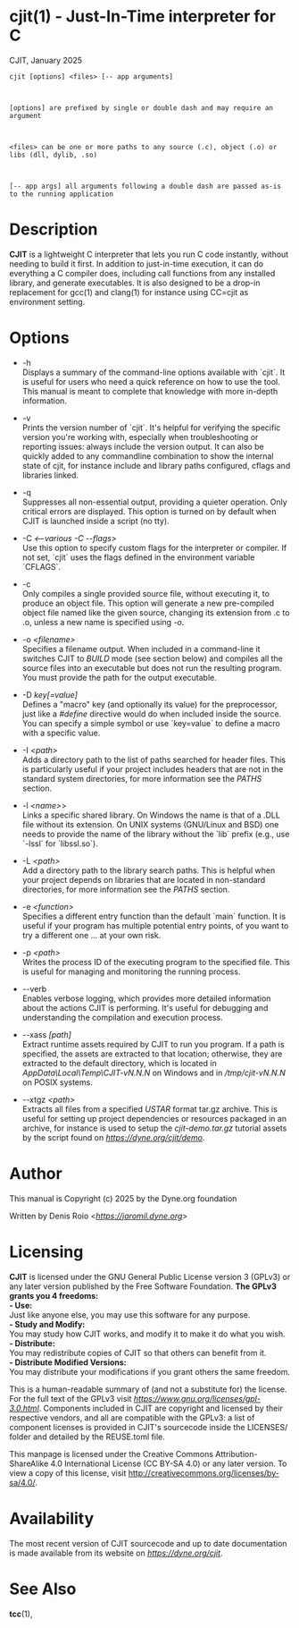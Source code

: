 # cjit(1) - Just-In-Time interpreter for C

CJIT, January 2025

<pre><code>cjit [options] &lt;files&gt; [-- app arguments]
</synopsisFormatted>

<synopsisFormatted>
[options] are prefixed by single or double dash and may require an argument
</synopsisFormatted>

<synopsisFormatted>
&lt;files&gt; can be one or more paths to any source (.c), object (.o) or libs (dll, dylib, .so)
</synopsisFormatted>

<synopsisFormatted>
[-- app args] all arguments following a double dash are passed as-is to the running application</code></pre>


<a name="description"></a>

# Description

**CJIT**
is a lightweight C interpreter that lets you run C code
instantly, without needing to build it first. In addition to
just-in-time execution, it can do everything a C compiler does,
including call functions from any installed library, and generate
executables. It is also designed to be a drop-in replacement for gcc(1)
and clang(1) for instance using CC=cjit as environment setting.


<a name="options"></a>

# Options



* -h  
  Displays a summary of the command-line options available with \`cjit\`. It is useful for users who need a quick reference on how to use the tool. This manual is meant to complete that knowledge with more in-depth information.
  
* -v  
  Prints the version number of \`cjit\`. It's helpful for verifying the specific version you're working with, especially when troubleshooting or reporting issues: always include the version output. It can also be quickly added to any commandline combination to show the internal state of cjit, for instance include and library paths configured, cflags and libraries linked.
  
* -q  
  Suppresses all non-essential output, providing a quieter operation. Only critical errors are displayed. This option is turned on by default when CJIT is launched inside a script (no tty).
  
* -C _&lt;--various -C --flags&gt;_  
  Use this option to specify custom flags for the interpreter or compiler. If not set, \`cjit\` uses the flags defined in the environment variable \`CFLAGS\`.
  
* -c  
  Only compiles a single provided source file, without executing it, to produce an object file. This option will generate a new pre-compiled object file named like the given source, changing its extension from .c to .o, unless a new name is specified using _-o_.
  
* -o _&lt;filename&gt;_  
  Specifies a filename output. When included in a command-line it switches CJIT to _BUILD_ mode (see section below) and compiles all the source files into an executable but does not run the resulting program. You must provide the path for the output executable.
  
* -D _key[=value]_  
  Defines a "macro" key (and optionally its value) for the preprocessor, just like a _#define_ directive would do when included inside the source. You can specify a simple symbol or use \`key=value\` to define a macro with a specific value.
  
* -I _&lt;path&gt;_  
  Adds a directory path to the list of paths searched for header files. This is particularly useful if your project includes headers that are not in the standard system directories, for more information see the _PATHS_ section.
  
* -l _&lt;name&gt;_&gt;  
  Links a specific shared library. On Windows the name is that of a .DLL file without its extension. On UNIX systems (GNU/Linux and BSD) one needs to provide the name of the library without the \`lib\` prefix (e.g., use \`-lssl\` for \`libssl.so\`).
  
* -L _&lt;path&gt;_  
  Add a directory path to the library search paths. This is helpful when your project depends on libraries that are located in non-standard directories, for more information see the _PATHS_ section.
  
* -e _&lt;function&gt;_  
  Specifies a different entry function than the default \`main\` function. It is useful if your program has multiple potential entry points, of you want to try a different one ... at your own risk.
  
* -p _&lt;path&gt;_  
  Writes the process ID of the executing program to the specified file. This is useful for managing and monitoring the running process.
  
* --verb  
  Enables verbose logging, which provides more detailed information about the actions CJIT is performing. It's useful for debugging and understanding the compilation and execution process.
  
* --xass _[path]_  
  Extract runtime assets required by CJIT to run you program. If a path is specified, the assets are extracted to that location; otherwise, they are extracted to the default directory, which is located in _AppData\\Local\\Temp\\CJIT-vN.N.N_ on Windows and in _/tmp/cjit-vN.N.N_ on POSIX systems.
  
* --xtgz _&lt;path&gt;_  
  Extracts all files from a specified _USTAR_ format tar.gz archive. This is useful for setting up project dependencies or resources packaged in an archive, for instance is used to setup the _cjit-demo.tar.gz_ tutorial assets by the script found on _https://dyne.org/cjit/demo_.
  

<a name="author"></a>

# Author


This manual is Copyright (c) 2025 by the Dyne.org foundation

Written by Denis Roio &lt;_https://jaromil.dyne.org_&gt;


<a name="licensing"></a>

# Licensing


**CJIT**
is licensed under the GNU General Public License version 3 (GPLv3) or any later version published by the Free Software Foundation.
**The GPLv3 grants you 4 freedoms:**  
**- Use:**  
Just like anyone else, you may use this software for any purpose.  
**- Study and Modify:**  
You may study how CJIT works, and modify it to make it do what you wish.  
**- Distribute:**  
You may redistribute copies of CJIT so that others can benefit from it.  
**- Distribute Modified Versions:**  
You may distribute your modifications if you grant others the same freedom.

This is a human-readable summary of (and not a substitute for) the license. For the full text of the GPLv3 visit _https://www.gnu.org/licenses/gpl-3.0.html_. Components included in CJIT are copyright and licensed by their respective vendors, and all are compatible with the GPLv3: a list of component licenses is provided in CJIT's sourcecode inside the LICENSES/ folder and detailed by the REUSE.toml file.

This manpage is licensed under the Creative Commons Attribution-ShareAlike 4.0 International License (CC BY-SA 4.0) or any later version. To view a copy of this license, visit http://creativecommons.org/licenses/by-sa/4.0/.


<a name="availability"></a>

# Availability


The most recent version of CJIT sourcecode and up to date
documentation is made available from its website on
_https://dyne.org/cjit_.


<a name="see-also"></a>

# See Also

**tcc**(1),

